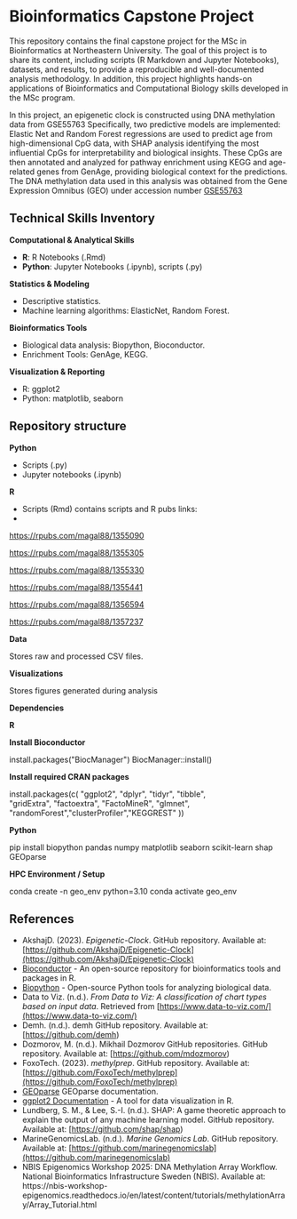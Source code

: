 # Bioinformatics Capstone Project

This repository contains the final capstone project for the MSc in Bioinformatics at Northeastern University.  The goal of this project is to share its content, including scripts (R Markdown and Jupyter Notebooks), datasets, and results, to provide a reproducible and well-documented analysis methodology.  In addition, this project highlights hands-on applications of Bioinformatics and Computational Biology skills developed in the MSc program.

In this project, an epigenetic clock is constructed using DNA methylation data from GSE55763
Specifically, two predictive models are implemented: Elastic Net and Random Forest regressions are used to predict age from high-dimensional CpG data, with SHAP analysis identifying the most influential CpGs for interpretability and biological insights. These CpGs are then annotated and analyzed for pathway enrichment using KEGG and age-related genes from GenAge, providing biological context for the predictions.
The DNA methylation data used in this analysis was obtained from the Gene Expression Omnibus (GEO) under accession number [GSE55763](https://www.ncbi.nlm.nih.gov/geo/geo2r/?acc=GSE40279)


## Technical Skills Inventory

**Computational & Analytical Skills**

- **R**: R Notebooks (.Rmd)
- **Python**: Jupyter Notebooks (.ipynb), scripts (.py)

**Statistics & Modeling**

- Descriptive statistics.
- Machine learning algorithms: ElasticNet, Random Forest.

**Bioinformatics Tools**

- Biological data analysis: Biopython, Bioconductor.
- Enrichment Tools: GenAge, KEGG.

**Visualization & Reporting**

- R: ggplot2
- Python: matplotlib, seaborn

## Repository structure

**Python**

- Scripts (.py)
- Jupyter notebooks (.ipynb)  


**R**

- Scripts (Rmd) contains scripts and R pubs links:
- 
 https://rpubs.com/magal88/1355090

  https://rpubs.com/magal88/1355305

  https://rpubs.com/magal88/1355330

  https://rpubs.com/magal88/1355441

  https://rpubs.com/magal88/1356594

  https://rpubs.com/magal88/1357237


**Data**

Stores raw and processed CSV files.

**Visualizations** 

Stores figures generated during analysis

**Dependencies**

**R**

**Install Bioconductor**

install.packages("BiocManager")
BiocManager::install()

**Install required CRAN packages**

install.packages(c(
  "ggplot2", "dplyr", "tidyr",  "tibble",  
  "gridExtra", "factoextra", "FactoMineR", "glmnet", "randomForest","clusterProfiler","KEGGREST"
))

**Python**

pip install biopython pandas numpy matplotlib seaborn scikit-learn shap GEOparse


**HPC Environment / Setup**

conda create -n geo_env python=3.10 
conda activate geo_env

## References

- AkshajD. (2023). *Epigenetic-Clock*. GitHub repository. Available at: [https://github.com/AkshajD/Epigenetic-Clock](https://github.com/AkshajD/Epigenetic-Clock)
- [Bioconductor](https://bioconductor.org/) - An open-source repository for bioinformatics tools and packages in R.
- [Biopython](https://biopython.org/) - Open-source Python tools for analyzing biological data.
- Data to Viz. (n.d.). *From Data to Viz: A classification of chart types based on input data*. Retrieved from [https://www.data-to-viz.com/](https://www.data-to-viz.com/)
- Demh. (n.d.). demh GitHub repository. Available at:  [https://github.com/demh)
- Dozmorov, M. (n.d.). Mikhail Dozmorov GitHub repositories. GitHub repository. Available at: [https://github.com/mdozmorov)
- FoxoTech. (2023). *methylprep*. GitHub repository.  Available at: [https://github.com/FoxoTech/methylprep](https://github.com/FoxoTech/methylprep)
- [GEOparse](https://geoparse.readthedocs.io/en/latest/GEOparse.html) GEOparse documentation.
- [ggplot2 Documentation](https://ggplot2.tidyverse.org/) - A tool for data visualization in R.
- Lundberg, S. M., & Lee, S.-I. (n.d.). SHAP: A game theoretic approach to explain the output of any machine learning model. GitHub repository. Available at: [https://github.com/shap/shap)
- MarineGenomicsLab. (n.d.). *Marine Genomics Lab*. GitHub repository. Available at: [https://github.com/marinegenomicslab](https://github.com/marinegenomicslab)
- NBIS Epigenomics Workshop 2025: DNA Methylation Array Workflow. National Bioinformatics Infrastructure Sweden (NBIS). Available at: https://nbis-workshop- epigenomics.readthedocs.io/en/latest/content/tutorials/methylationArray/Array_Tutorial.html
  
